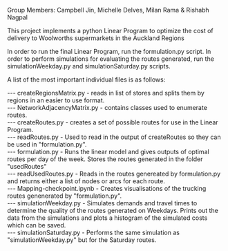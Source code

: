 Group Members: Campbell Jin, Michelle Delves, Milan Rama & Rishabh Nagpal

This project implements a python Linear Program to optimize the cost of delivery to Woolworths supermarkets in the Auckland Regions

In order to run the final Linear Program, run the formulation.py script.
In order to perform simulations for evaluating the routes generated, run the simulationWeekday.py and simulationSaturday.py scripts.

A list of the most important individual files is as follows:  <br />

--- createRegionsMatrix.py - reads in list of stores and splits them by regions in an easier to use format. <br />
--- NetworkAdjacencyMatrix.py - contains classes used to enumerate routes.<br />
--- createRoutes.py - creates a set of possible routes for use in the Linear Program. <br />
--- readRoutes.py - Used to read in the output of createRoutes so they can be used in "formulation.py". <br />
--- formulation.py - Runs the linear model and gives outputs of optimal routes per day of the week. Stores the routes generated in the  folder "usedRoutes"<br />
--- readUsedRoutes.py - Reads in the routes genereated by formulation.py and returns either a list of nodes or arcs for each route. <br />
--- Mapping-checkpoint.ipynb - Creates visualisations of the trucking routes genenerated by "formulation.py". <br />
--- simulationWeekday.py - Simulates demands and travel times to determine the quality of the routes generated on Weekdays. Prints out the data from the simulations and plots a histogram of the simulated costs which can be saved. <br />
--- simulationSaturday.py - Performs the same simulation as "simulationWeekday.py" but for the Saturday routes.